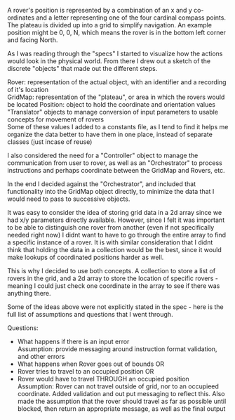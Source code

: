 ﻿A rover's position is represented by a combination of an x and y co-ordinates and a letter
representing one of the four cardinal compass points. The plateau is divided up into a grid to
simplify navigation. An example position might be 0, 0, N, which means the rover is in the bottom
left corner and facing North.

As I was reading through the "specs" I started to visualize how the actions would look in the physical world. From there I drew out a sketch of the discrete "objects" that made out the different steps.

Rover: representation of the actual object, with an identifier and a recording of it's location  
GridMap: representation of the "plateau", or area in which the rovers would be located
Position: object to hold the coordinate and orientation values  
"Translator" objects to manage conversion of input parameters to usable concepts for movement of rovers  
Some of these values I added to a constants file, as I tend to find it helps me organize the data better to have them in one place, instead of separate classes (just incase of reuse)

I also considered the need for a "Controller" object to manage the communication from user to rover, as well as an "Orchestrator" to process instructions and perhaps coordinate between the GridMap and Rovers, etc.

In the end I decided against the "Orchestrator", and included that functionality into the GridMap object directly, to minimize the data that I would need to pass to successive objects.


It was easy to consider the idea of storing grid data in a 2d array since we had x/y parameters directly available. However, since I felt it was important to be able to distinguish one rover from another (even if not specifically needed right now) I didnt want to have to go through the entire array to find a specific instance of a rover. It is with similar consideration that I didnt think that holding the data in a collection would be the best, since it would make lookups of coordinated positions harder as well.  

This is why I decided to use both concepts. A collection to store a  list of rovers in the grid, and a 2d array to store the location of specific rovers - meaning I could just check one coordinate in the array to see if there was anything there. 

Some of the ideas above were not explicitly stated in the spec - here is the full list of assumptions and questions that I went through.

Questions:
- What happens if there is an input error  
Assumption: provide messaging around instruction format validation, and other errors
- What happens when Rover goes out of bounds OR
- Rover tries to travel to an occupied position OR
- Rover would have to travel THROUGH an occupied position  
Assumption: Rover can not travel outside of grid, nor to an occupieed coordinate.  Added validation and out put messaging to reflect this. Also made the assumption that the rover should travel as far as possible until blocked, then return an appropriate message, as well as the final output 
